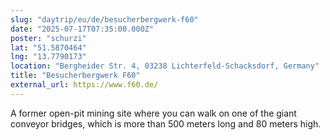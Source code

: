 ```yaml
---
slug: "daytrip/eu/de/besucherbergwerk-f60"
date: "2025-07-17T07:35:00.000Z"
poster: "schurzi"
lat: "51.5870464"
lng: "13.7790173"
location: "Bergheider Str. 4, 03238 Lichterfeld-Schacksdorf, Germany"
title: "Besucherbergwerk F60"
external_url: https://www.f60.de/
---
```

A former open-pit mining site where you can walk on one of the giant conveyor bridges, which is more than 500 meters long and 80 meters high.
